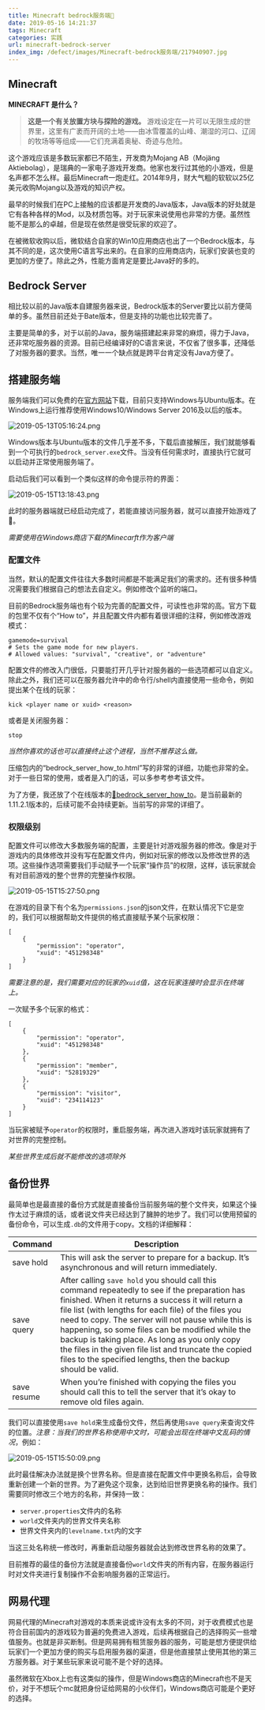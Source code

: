 ```yaml
---
title: Minecraft bedrock服务端🥂
date: 2019-05-16 14:21:37
tags: Minecraft
categories: 实践
url: minecraft-bedrock-server
index_img: /defect/images/Minecraft-bedrock服务端/217940907.jpg
---
```


## Minecraft

**MINECRAFT 是什么？**

> **这是一个有关放置方块与探险的游戏。**
游戏设定在一片可以无限生成的世界里，这里有广袤而开阔的土地——由冰雪覆盖的山峰、潮湿的河口、辽阔的牧场等等组成——它们充满着奥秘、奇迹与危险。

这个游戏应该是多数玩家都已不陌生，开发商为Mojang AB（Mojäng Aktiebolag），是瑞典的一家电子游戏开发商。他家也发行过其他的小游戏，但是名声都不怎么样。最后Minecraft一炮走红。2014年9月，财大气粗的软软以25亿美元收购Mojang以及游戏的知识产权。

最早的时候我们在PC上接触的应该都是开发商的Java版本，Java版本的好处就是它有各种各样的Mod，以及材质包等。对于玩家来说使用也非常的方便。虽然性能不是那么的卓越，但是现在依然是很受玩家的欢迎了。

在被微软收购以后，微软结合自家的Win10应用商店也出了一个Bedrock版本，与其不同的是，这次使用C语言写出来的。在自家的应用商店内，玩家们安装也变的更加的方便了。除此之外，性能方面肯定是要比Java好的多的。

## Bedrock Server

相比较以前的Java版本自建服务器来说，Bedrock版本的Server要比以前方便简单的多。虽然目前还处于Bate版本，但是支持的功能也比较完善了。

主要是简单的多，对于以前的Java，服务端搭建起来非常的麻烦，得力于Java，还非常吃服务器的资源。目前已经编译好的C语言来说，不仅省了很多事，还降低了对服务器的要求。当然，唯一一个缺点就是跨平台肯定没有Java方便了。

## 搭建服务端

服务端我们可以免费的在[官方网站](<https://www.minecraft.net/en-us/download/server/bedrock/>)下载，目前只支持Windows与Ubuntu版本。在Windows上运行推荐使用Windows10/Windows Server 2016及以后的版本。

![2019-05-13T05:16:24.png][1]

[1]: ./images/Minecraft-bedrock服务端/4100402335.png

Windows版本与Ubuntu版本的文件几乎差不多，下载后直接解压，我们就能够看到一个可执行的`bedrock_server.exe`文件。当没有任何需求时，直接执行它就可以启动并正常使用服务端了。

启动后我们可以看到一个类似这样的命令提示符的界面：

![2019-05-15T13:18:43.png][2]

[2]: ./images/Minecraft-bedrock服务端/3200057918.png

此时的服务器端就已经启动完成了，若能直接访问服务器，就可以直接开始游戏了🥓。

*需要使用在Windows商店下载的Minecarft作为客户端*

### 配置文件

当然，默认的配置文件往往大多数时间都是不能满足我们的需求的。还有很多种情况需要我们根据自己的想法去自定义。例如修改个监听的端口。

目前的Bedrock服务端也有个较为完善的配置文件，可读性也非常的高。官方下载的包里不仅有个“How to”，并且配置文件内都有着很详细的注释，例如修改游戏模式：

```
gamemode=survival
# Sets the game mode for new players.
# Allowed values: "survival", "creative", or "adventure"
```

配置文件的修改入门很低，只要能打开几乎针对服务器的一些选项都可以自定义。除此之外，我们还可以在服务器允许中的命令行/shell内直接使用一些命令，例如提出某个在线的玩家：

```
kick <player name or xuid> <reason>
```

或者是关闭服务器：

```
stop
```

*当然你喜欢的话也可以直接终止这个进程，当然不推荐这么做。*

压缩包内的“bedrock_server_how_to.html”写的非常的详细，功能也非常的全。对于一些日常的使用，或者是入门的话，可以多参考参考该文件。

为了方便，我还放了个在线版本的[📢bedrock_server_how_to](<https://www.defectink.com/defect/bedrock_server_how_to.html>)。是当前最新的1.11.2.1版本的，后续可能不会持续更新。当前写的非常的详细了。

### 权限级别

配置文件可以修改大多数服务端的配置，主要是针对游戏服务器的修改。像是对于游戏内的具体修改并没有写在配置文件内，例如对玩家的修改以及修改世界的选项。这些操作选项需要我们手动赋予一个玩家“操作员”的权限，这样，该玩家就会有对目前游戏的整个世界的完整操作权限。

![2019-05-15T15:27:50.png][3]

[3]: ./images/Minecraft-bedrock服务端/2032314932.png

在游戏的目录下有个名为`permissions.json`的json文件，在默认情况下它是空的，我们可以根据帮助文件提供的格式直接赋予某个玩家权限：

```
[
    {
        "permission": "operator",
        "xuid": "451298348"
    }
]
```

*需要注意的是，我们需要对应的玩家的`xuid`值，这在玩家连接时会显示在终端上。*

一次赋予多个玩家的格式：

```
[
    {
        "permission": "operator",
        "xuid": "451298348"
    },
    {
        "permission": "member",
        "xuid": "52819329"
    },
    {
        "permission": "visitor",
        "xuid": "234114123"
    }
]
```

当玩家被赋予`operator`的权限时，重启服务端，再次进入游戏时该玩家就拥有了对世界的完整控制。

*某些世界生成后就不能修改的选项除外*

## 备份世界

最简单也是最直接的备份方式就是直接备份当前服务端的整个文件夹，如果这个操作太过于麻烦的话，或者说文件夹已经达到了臃肿的地步了。我们可以使用预留的备份命令，可以生成`.db`的文件用于copy。文档的详细解释：

| Command     | Description                                                  |
| ----------- | ------------------------------------------------------------ |
| save hold   | This will ask the server to prepare for a backup. It’s asynchronous and will return immediately. |
| save query  | After calling `save hold` you should call this command repeatedly to see if the preparation has finished. When it returns a success it will return a file list (with lengths for each file) of the files you need to copy. The server will not pause while this is happening, so some files can be modified while the backup is taking place. As long as you only copy the files in the given file list and truncate the copied files to the specified lengths, then the backup should be valid. |
| save resume | When you’re finished with copying the files you should call this to tell the server that it’s okay to remove old files again. |

我们可以直接使用`save hold`来生成备份文件，然后再使用`save query`来查询文件的位置。*注意：当我们的世界名称使用中文时，可能会出现在终端中文乱码的情况*，例如：

![2019-05-15T15:50:09.png][4]

[4]: ./images/Minecraft-bedrock服务端/1339714059.png

此时最佳解决办法就是换个世界名称。但是直接在配置文件中更换名称后，会导致重新创建一个新的世界。为了避免这个现象，达到给旧世界更换名称的操作。我们需要同时修改三个地方的名称，并保持一致：

* `server.properties`文件内的名称
* `world`文件夹内的世界文件夹名称
* 世界文件夹内的`levelname.txt`内的文字

当这三处名称统一修改时，再重新启动服务器就会达到修改世界名称的效果了。

目前推荐的最佳的备份方法就是直接备份`world`文件夹的所有内容，在服务器运行时对文件夹进行复制操作不会影响服务器的正常运行。

## 网易代理

网易代理的Minecraft对游戏的本质来说或许没有太多的不同，对于收费模式也是符合目前国内的游戏较为普遍的免费进入游戏，后续再根据自己的选择购买一些增值服务。也就是非买断制。但是网易拥有租赁服务器的服务，可能是想方便提供给玩家们一个更加方便的购买与启用服务器的渠道，但是他直接禁止使用其他的第三方服务器。对于某些玩家来说可能不是个好的选择。

虽然微软在Xbox上也有这类似的操作，但是Windows商店的Minecraft也不是天价，对于不想玩个mc就把身份证给网易的小伙伴们，Windows商店可能是个更好的选择。

